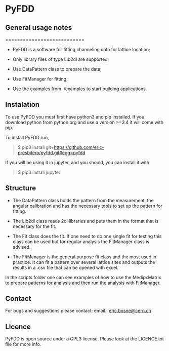# PyFDD


## General usage notes
===========================

- PyFDD is a software for fitting channeling data for lattice location;

- Only library files of type Lib2dl are supported;

- Use DataPattern class to prepare the data;

- Use FitManager for fitting;

- Use the examples from ./examples to start building applications.


## Instalation

To use PyFDD you must first have python3 and pip installed. If you download python from python.org and use a version
\>=3.4 it will come with pip.

To install PyFDD run,

> $ pip3 install git+https://github.com/eric-presbitero/pyfdd.git#egg=pyfdd

If you will be using it in jupyter, and you should, you can install it with
> $ pip3 install jupyter


## Structure

- The DataPattern class holds the pattern from the measurement, the angular calibration and has the necessary tools to set up the pattern for fitting.

- The Lib2dl class reads 2dl libraries and puts them in the format that is necessary for the fit.

- The Fit class does the fit. If one need to do one single fit for testing this class can be used but for regular analysis the FitManager class is advised.

- The FitManager is the general purpose fit class and the most used in practice. It can fit a pattern over several lattice sites and outputs the results in a .csv file that can be opened with excel.

In the scripts folder one can see examples of how to use the MedipxMatrix to prepare patterns for analysis and then run the analysis with FitManager.


## Contact
For bugs and suggestions please contact:
email.: eric.bosne@cern.ch


## Licence
PyFDD is open source under a GPL3 license. Please look at the LICENCE.txt file for more info.
